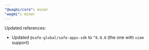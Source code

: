 ```yaml
---
"@wagmi/core": minor
"wagmi": minor
---
```


Updated references:
- Updated `@safe-global/safe-apps-sdk` to `^8.0.0` (the one with `viem` support)
